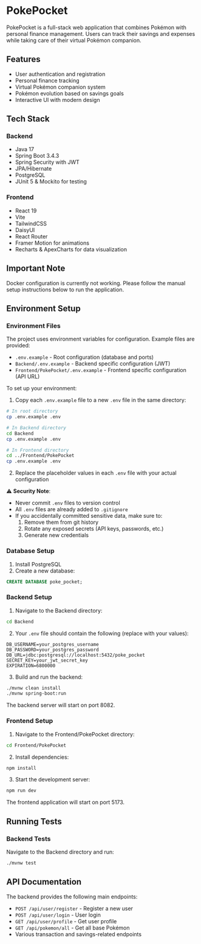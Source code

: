 # PokePocket

PokePocket is a full-stack web application that combines Pokémon with personal finance management. Users can track their savings and expenses while taking care of their virtual Pokémon companion.

## Features

- User authentication and registration
- Personal finance tracking
- Virtual Pokémon companion system
- Pokémon evolution based on savings goals
- Interactive UI with modern design

## Tech Stack

### Backend
- Java 17
- Spring Boot 3.4.3
- Spring Security with JWT
- JPA/Hibernate
- PostgreSQL
- JUnit 5 & Mockito for testing

### Frontend
- React 19
- Vite
- TailwindCSS
- DaisyUI
- React Router
- Framer Motion for animations
- Recharts & ApexCharts for data visualization

## Important Note
Docker configuration is currently not working. Please follow the manual setup instructions below to run the application.

## Environment Setup

### Environment Files
The project uses environment variables for configuration. Example files are provided:
- `.env.example` - Root configuration (database and ports)
- `Backend/.env.example` - Backend specific configuration (JWT)
- `Frontend/PokePocket/.env.example` - Frontend specific configuration (API URL)

To set up your environment:
1. Copy each `.env.example` file to a new `.env` file in the same directory:
```bash
# In root directory
cp .env.example .env

# In Backend directory
cd Backend
cp .env.example .env

# In Frontend directory
cd ../Frontend/PokePocket
cp .env.example .env
```

2. Replace the placeholder values in each `.env` file with your actual configuration

⚠️ **Security Note**: 
- Never commit `.env` files to version control
- All `.env` files are already added to `.gitignore`
- If you accidentally committed sensitive data, make sure to:
  1. Remove them from git history
  2. Rotate any exposed secrets (API keys, passwords, etc.)
  3. Generate new credentials

### Database Setup
1. Install PostgreSQL
2. Create a new database:
```sql
CREATE DATABASE poke_pocket;
```

### Backend Setup
1. Navigate to the Backend directory:
```bash
cd Backend
```

2. Your `.env` file should contain the following (replace with your values):
```properties
DB_USERNAME=your_postgres_username
DB_PASSWORD=your_postgres_password
DB_URL=jdbc:postgresql://localhost:5432/poke_pocket
SECRET_KEY=your_jwt_secret_key
EXPIRATION=6800000
```

3. Build and run the backend:
```bash
./mvnw clean install
./mvnw spring-boot:run
```

The backend server will start on port 8082.

### Frontend Setup
1. Navigate to the Frontend/PokePocket directory:
```bash
cd Frontend/PokePocket
```

2. Install dependencies:
```bash
npm install
```

3. Start the development server:
```bash
npm run dev
```

The frontend application will start on port 5173.

## Running Tests

### Backend Tests
Navigate to the Backend directory and run:
```bash
./mvnw test
```

## API Documentation

The backend provides the following main endpoints:

- `POST /api/user/register` - Register a new user
- `POST /api/user/login` - User login
- `GET /api/user/profile` - Get user profile
- `GET /api/pokemon/all` - Get all base Pokémon
- Various transaction and savings-related endpoints

